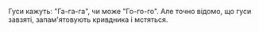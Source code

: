 Гуси кажуть: "Га-га-га", чи може "Го-го-го". Але точно відомо, що гуси завзяті, запам'ятовують кривдника і мстяться.

